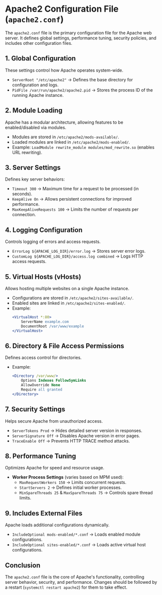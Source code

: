 # Apache2 Configuration File (`apache2.conf`)

The `apache2.conf` file is the primary configuration file for the Apache web server. It defines global settings, performance tuning, security policies, and includes other configuration files.

## 1. Global Configuration  
These settings control how Apache operates system-wide.  
- `ServerRoot "/etc/apache2"` → Defines the base directory for configuration and logs.  
- `PidFile /var/run/apache2/apache2.pid` → Stores the process ID of the running Apache instance.  

## 2. Module Loading  
Apache has a modular architecture, allowing features to be enabled/disabled via modules.  
- Modules are stored in `/etc/apache2/mods-available/`.  
- Loaded modules are linked in `/etc/apache2/mods-enabled/`.  
- Example: `LoadModule rewrite_module modules/mod_rewrite.so` (enables URL rewriting).  

## 3. Server Settings  
Defines key server behaviors:  
- `Timeout 300` → Maximum time for a request to be processed (in seconds).  
- `KeepAlive On` → Allows persistent connections for improved performance.  
- `MaxKeepAliveRequests 100` → Limits the number of requests per connection.  

## 4. Logging Configuration  
Controls logging of errors and access requests.  
- `ErrorLog ${APACHE_LOG_DIR}/error.log` → Stores server error logs.  
- `CustomLog ${APACHE_LOG_DIR}/access.log combined` → Logs HTTP access requests.  

## 5. Virtual Hosts (vHosts)  
Allows hosting multiple websites on a single Apache instance.  
- Configurations are stored in `/etc/apache2/sites-available/`.  
- Enabled sites are linked in `/etc/apache2/sites-enabled/`.  
- Example:  
  ```apache
  <VirtualHost *:80>
      ServerName example.com
      DocumentRoot /var/www/example
  </VirtualHost>
  ```  

## 6. Directory & File Access Permissions  
Defines access control for directories.  
- Example:  
  ```apache
  <Directory /var/www/>
      Options Indexes FollowSymLinks
      AllowOverride None
      Require all granted
  </Directory>
  ```  

## 7. Security Settings  
Helps secure Apache from unauthorized access.  
- `ServerTokens Prod` → Hides detailed server version in responses.  
- `ServerSignature Off` → Disables Apache version in error pages.  
- `TraceEnable Off` → Prevents HTTP TRACE method attacks.  

## 8. Performance Tuning  
Optimizes Apache for speed and resource usage.  
- **Worker Process Settings** (varies based on MPM used):  
  - `MaxRequestWorkers 150` → Limits concurrent requests.  
  - `StartServers 2` → Defines initial worker processes.  
  - `MinSpareThreads 25` & `MaxSpareThreads 75` → Controls spare thread limits.  

## 9. Includes External Files  
Apache loads additional configurations dynamically.  
- `IncludeOptional mods-enabled/*.conf` → Loads enabled module configurations.  
- `IncludeOptional sites-enabled/*.conf` → Loads active virtual host configurations.  

## Conclusion  
The `apache2.conf` file is the core of Apache's functionality, controlling server behavior, security, and performance. Changes should be followed by a restart (`systemctl restart apache2`) for them to take effect.

